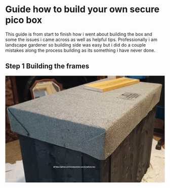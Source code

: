 # Guide how to build your own secure pico box

This guide is from start to finish how i went about building the box and some the issues i came across as well as helpful tips. Professionally i am landscape gardener so building side was easy but i did do a couple mistakes along the process building as its something i have never done.

## Step 1 Building the frames
![The frames](folding.jpg) 


